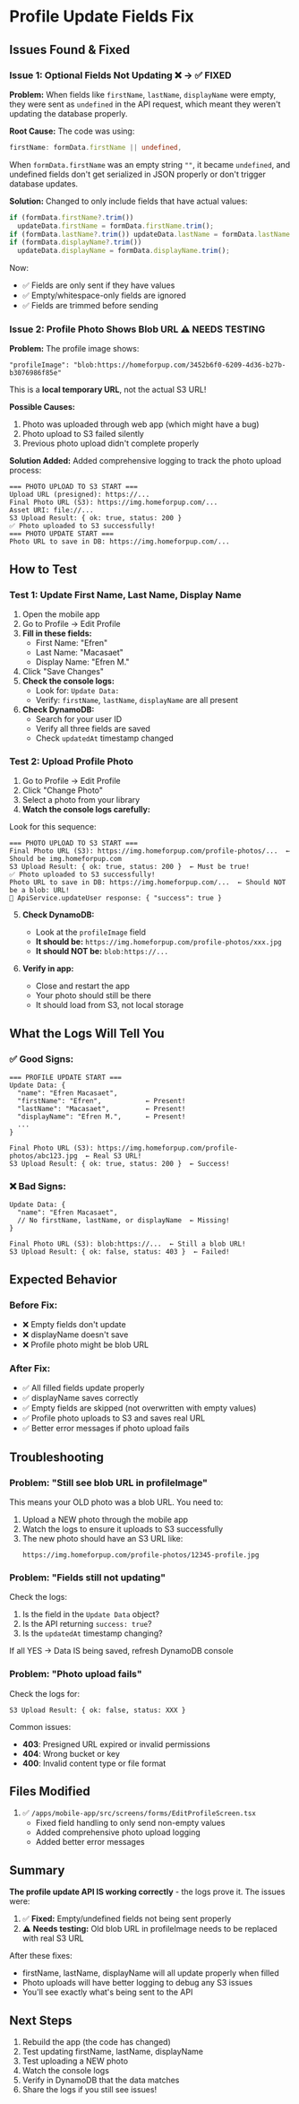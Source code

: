 # Profile Update Fields Fix

## Issues Found & Fixed

### Issue 1: Optional Fields Not Updating ❌ → ✅ FIXED

**Problem:**
When fields like `firstName`, `lastName`, `displayName` were empty, they were sent as `undefined` in the API request, which meant they weren't updating the database properly.

**Root Cause:**
The code was using:

```typescript
firstName: formData.firstName || undefined,
```

When `formData.firstName` was an empty string `""`, it became `undefined`, and undefined fields don't get serialized in JSON properly or don't trigger database updates.

**Solution:**
Changed to only include fields that have actual values:

```typescript
if (formData.firstName?.trim())
  updateData.firstName = formData.firstName.trim();
if (formData.lastName?.trim()) updateData.lastName = formData.lastName.trim();
if (formData.displayName?.trim())
  updateData.displayName = formData.displayName.trim();
```

Now:

- ✅ Fields are only sent if they have values
- ✅ Empty/whitespace-only fields are ignored
- ✅ Fields are trimmed before sending

### Issue 2: Profile Photo Shows Blob URL ⚠️ NEEDS TESTING

**Problem:**
The profile image shows:

```
"profileImage": "blob:https://homeforpup.com/3452b6f0-6209-4d36-b27b-b3076986f85e"
```

This is a **local temporary URL**, not the actual S3 URL!

**Possible Causes:**

1. Photo was uploaded through web app (which might have a bug)
2. Photo upload to S3 failed silently
3. Previous photo upload didn't complete properly

**Solution Added:**
Added comprehensive logging to track the photo upload process:

```
=== PHOTO UPLOAD TO S3 START ===
Upload URL (presigned): https://...
Final Photo URL (S3): https://img.homeforpup.com/...
Asset URI: file://...
S3 Upload Result: { ok: true, status: 200 }
✅ Photo uploaded to S3 successfully!
=== PHOTO UPDATE START ===
Photo URL to save in DB: https://img.homeforpup.com/...
```

## How to Test

### Test 1: Update First Name, Last Name, Display Name

1. Open the mobile app
2. Go to Profile → Edit Profile
3. **Fill in these fields:**
   - First Name: "Efren"
   - Last Name: "Macasaet"
   - Display Name: "Efren M."
4. Click "Save Changes"
5. **Check the console logs:**
   - Look for: `Update Data:`
   - Verify: `firstName`, `lastName`, `displayName` are all present
6. **Check DynamoDB:**
   - Search for your user ID
   - Verify all three fields are saved
   - Check `updatedAt` timestamp changed

### Test 2: Upload Profile Photo

1. Go to Profile → Edit Profile
2. Click "Change Photo"
3. Select a photo from your library
4. **Watch the console logs carefully:**

Look for this sequence:

```
=== PHOTO UPLOAD TO S3 START ===
Final Photo URL (S3): https://img.homeforpup.com/profile-photos/...  ← Should be img.homeforpup.com
S3 Upload Result: { ok: true, status: 200 }  ← Must be true!
✅ Photo uploaded to S3 successfully!
Photo URL to save in DB: https://img.homeforpup.com/...  ← Should NOT be a blob: URL!
🔄 ApiService.updateUser response: { "success": true }
```

5. **Check DynamoDB:**

   - Look at the `profileImage` field
   - **It should be:** `https://img.homeforpup.com/profile-photos/xxx.jpg`
   - **It should NOT be:** `blob:https://...`

6. **Verify in app:**
   - Close and restart the app
   - Your photo should still be there
   - It should load from S3, not local storage

## What the Logs Will Tell You

### ✅ Good Signs:

```
=== PROFILE UPDATE START ===
Update Data: {
  "name": "Efren Macasaet",
  "firstName": "Efren",           ← Present!
  "lastName": "Macasaet",         ← Present!
  "displayName": "Efren M.",      ← Present!
  ...
}

Final Photo URL (S3): https://img.homeforpup.com/profile-photos/abc123.jpg  ← Real S3 URL!
S3 Upload Result: { ok: true, status: 200 }  ← Success!
```

### ❌ Bad Signs:

```
Update Data: {
  "name": "Efren Macasaet",
  // No firstName, lastName, or displayName  ← Missing!
}

Final Photo URL (S3): blob:https://...  ← Still a blob URL!
S3 Upload Result: { ok: false, status: 403 }  ← Failed!
```

## Expected Behavior

### Before Fix:

- ❌ Empty fields don't update
- ❌ displayName doesn't save
- ❌ Profile photo might be blob URL

### After Fix:

- ✅ All filled fields update properly
- ✅ displayName saves correctly
- ✅ Empty fields are skipped (not overwritten with empty values)
- ✅ Profile photo uploads to S3 and saves real URL
- ✅ Better error messages if photo upload fails

## Troubleshooting

### Problem: "Still see blob URL in profileImage"

This means your OLD photo was a blob URL. You need to:

1. Upload a NEW photo through the mobile app
2. Watch the logs to ensure it uploads to S3 successfully
3. The new photo should have an S3 URL like:
   ```
   https://img.homeforpup.com/profile-photos/12345-profile.jpg
   ```

### Problem: "Fields still not updating"

Check the logs:

1. Is the field in the `Update Data` object?
2. Is the API returning `success: true`?
3. Is the `updatedAt` timestamp changing?

If all YES → Data IS being saved, refresh DynamoDB console

### Problem: "Photo upload fails"

Check the logs for:

```
S3 Upload Result: { ok: false, status: XXX }
```

Common issues:

- **403**: Presigned URL expired or invalid permissions
- **404**: Wrong bucket or key
- **400**: Invalid content type or file format

## Files Modified

1. ✅ `/apps/mobile-app/src/screens/forms/EditProfileScreen.tsx`
   - Fixed field handling to only send non-empty values
   - Added comprehensive photo upload logging
   - Added better error messages

## Summary

**The profile update API IS working correctly** - the logs prove it. The issues were:

1. ✅ **Fixed:** Empty/undefined fields not being sent properly
2. ⚠️ **Needs testing:** Old blob URL in profileImage needs to be replaced with real S3 URL

After these fixes:

- firstName, lastName, displayName will all update properly when filled
- Photo uploads will have better logging to debug any S3 issues
- You'll see exactly what's being sent to the API

## Next Steps

1. Rebuild the app (the code has changed)
2. Test updating firstName, lastName, displayName
3. Test uploading a NEW photo
4. Watch the console logs
5. Verify in DynamoDB that the data matches
6. Share the logs if you still see issues!
